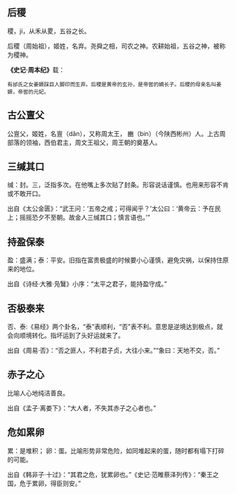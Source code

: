 ## 后稷
稷，ji，从禾从畟，五谷之长。

后稷（周始祖），姬姓，名弃。尧舜之相，司农之神。农耕始祖，五谷之神，被称为稷神。

<strong>《史记·周本纪》</strong>载：

    有邰氏之女姜嫄踩巨人脚印而生弃。后稷是黄帝的玄孙，是帝喾的嫡长子。后稷的母亲名叫姜嫄，帝喾的元妃。

## 古公亶父
公亶父，姬姓，名亶（dǎn），又称周太王， 豳（bin）（今陕西彬州）人。上古周部落的领袖，西伯君主，周文王祖父，周王朝的奠基人。

## 三缄其口
缄：封。三，泛指多次。在他嘴上多次贴了封条。形容说话谨慎。也用来形容不肯或不敢开口。

出自《太公金匮》：“武王问：‘五帝之戒；可得闻乎？’太公曰：‘黄帝云：予在民上；摇摇恐夕不至朝。故金人三缄其口；慎言语也。’”

## 持盈保泰
盈：盛满；泰：平安。旧指在富贵极盛的时候要小心谨慎，避免灾祸，以保持住原来的地位。

出自《诗经·大雅·凫鷖》小序：“太平之君子，能持盈守成。”

## 否极泰来
否、泰:《易经》两个卦名，“泰”表顺利，“否”表不利。意思是逆境达到极点，就会向顺境转化。指坏运到了头好运就来了。

出自《周易·否》：“否之匪人，不利君子贞，大往小来。”“象曰：天地不交，否。”

## 赤子之心
比喻人心地纯洁善良。

出自《孟子·离娄下》：“大人者，不失其赤子之心者也。”

## 危如累卵
累：是堆积； 卵：蛋。比喻形势非常危险，如同堆起来的蛋，随时都有塌下打碎的可能。

出自《韩非子·十过》：“其君之危，犹累卵也。”《史记·范睢蔡泽列传》：“秦王之国，危于累卵，得臣则安。”
